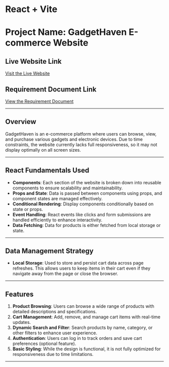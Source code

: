 # React + Vite

# Project Name: GadgetHaven E-commerce Website

## Live Website Link
[Visit the Live Website](https://a8-gadget-heaven.netlify.app/)

## Requirement Document Link
[View the Requirement Document](https://drive.google.com/file/d/1pMNFkHD5iUp4ZWk28uwGqMk7R4eFiXN3/view?usp=sharing)

---

## Overview
GadgetHaven is an e-commerce platform where users can browse, view, and purchase various gadgets and electronic devices. Due to time constraints, the website currently lacks full responsiveness, so it may not display optimally on all screen sizes.

---

## React Fundamentals Used
- **Components**: Each section of the website is broken down into reusable components to ensure scalability and maintainability.
- **Props and State**: Data is passed between components using props, and component states are managed effectively.
- **Conditional Rendering**: Display components conditionally based on state or props.
- **Event Handling**: React events like clicks and form submissions are handled efficiently to enhance interactivity.
- **Data Fetching**: Data for products is either fetched from local storage or state.

---

## Data Management Strategy
- **Local Storage**: Used to store and persist cart data across page refreshes. This allows users to keep items in their cart even if they navigate away from the page or close the browser.


---

## Features
1. **Product Browsing**: Users can browse a wide range of products with detailed descriptions and specifications.
2. **Cart Management**: Add, remove, and manage cart items with real-time updates.
3. **Dynamic Search and Filter**: Search products by name, category, or other filters to enhance user experience.
4. **Authentication**: Users can log in to track orders and save cart preferences (optional feature).
5. **Basic Styling**: While the design is functional, it is not fully optimized for responsiveness due to time limitations.

---

